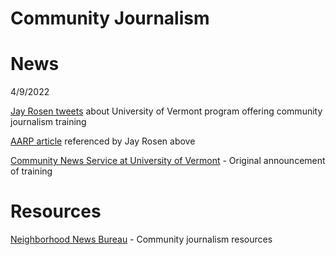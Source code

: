 # Community Journalism 

# News

4/9/2022

[Jay Rosen tweets](https://twitter.com/jayrosen_nyu/status/1512138831880990732) about University of Vermont program offering community journalism training

[AARP article](https://www.aarp.org/work/careers/older-adults-journalism-careers/) referenced by Jay Rosen above

[Community News Service at University of Vermont](https://www.communitynews.net/home/community-journalism-training-feb-1) - Original announcement of training

# Resources

[Neighborhood News Bureau](https://www.nnbnews.com/community-journalism-resources/) - Community journalism resources
